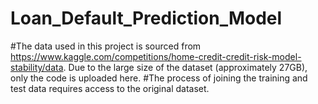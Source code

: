 # Loan_Default_Prediction_Model
#The data used in this project is sourced from https://www.kaggle.com/competitions/home-credit-credit-risk-model-stability/data. Due to the large size of the dataset (approximately 27GB), only the code is uploaded here.
#The process of joining the training and test data requires access to the original dataset.
